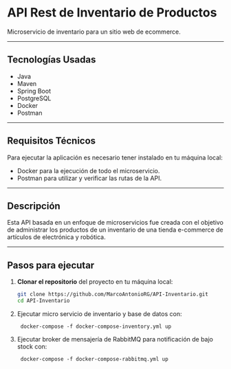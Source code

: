 # API Rest de Inventario de Productos

Microservicio de inventario para un sitio web de ecommerce.

---

## Tecnologías Usadas

- Java
- Maven
- Spring Boot
- PostgreSQL
- Docker
- Postman

---

## Requisitos Técnicos

Para ejecutar la aplicación es necesario tener instalado en tu máquina local:

- Docker para la ejecución de todo el microservicio.
- Postman para utilizar y verificar las rutas de la API.

---

## Descripción

Esta API basada en un enfoque de microservicios fue creada con el objetivo de administrar los productos de un inventario de una tienda e-commerce de artículos de electrónica y robótica.

---

## Pasos para ejecutar

1. **Clonar el repositorio** del proyecto en tu máquina local:
   ```bash
   git clone https://github.com/MarcoAntonioRG/API-Inventario.git
   cd API-Inventario

2. Ejecutar micro servicio de inventario y base de datos con:

        docker-compose -f docker-compose-inventory.yml up

3. Ejecutar broker de mensajería de RabbitMQ para notificación de bajo stock con:

        docker-compose -f docker-compose-rabbitmq.yml up

